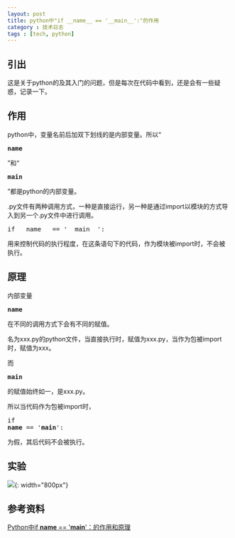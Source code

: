 ```yaml
---
layout: post
title: python中"if __name__ == '__main__':"的作用
category : 技术日志
tags : [tech, python]
---
```



## 引出

这是关于python的及其入门的问题，但是每次在代码中看到，还是会有一些疑惑，记录一下。

## 作用

python中，变量名前后加双下划线的是内部变量。所以“<pre class="brush: cpp">__name__</pre>”和“<pre class="brush: cpp">__main__</pre>”都是python的内部变量。

.py文件有两种调用方式，一种是直接运行，另一种是通过import以模块的方式导入到另一个.py文件中进行调用。

<pre class="brush: cpp">if __name__ == '__main__':</pre> 用来控制代码的执行程度，在这条语句下的代码，作为模块被import时，不会被执行。

## 原理

内部变量 <pre class="brush: cpp">__name__</pre> 在不同的调用方式下会有不同的赋值。

名为xxx.py的python文件，当直接执行时，赋值为xxx.py，当作为包被import时，赋值为xxx。

而 <pre class="brush: cpp">__main__</pre> 的赋值始终如一，是xxx.py。

所以当代码作为包被import时，<pre class="brush: cpp">if __name__ == '__main__':</pre> 为假，其后代码不会被执行。

## 实验

![](   https://themeiwu.com/img/tech/tech20200109.PNG){: width="800px"}

## 参考资料

[Python中if __name__ == '__main__'：的作用和原理](https://blog.csdn.net/heqiang525/article/details/89879056)
